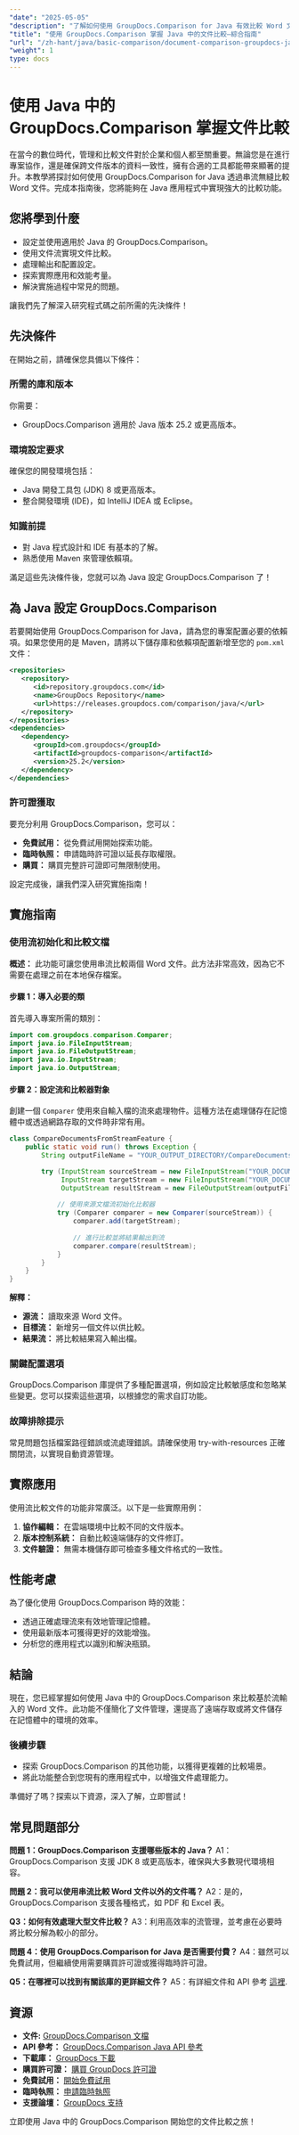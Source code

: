 ```yaml
---
"date": "2025-05-05"
"description": "了解如何使用 GroupDocs.Comparison for Java 有效比較 Word 文件。本指南涵蓋設定、實作和實際應用。"
"title": "使用 GroupDocs.Comparison 掌握 Java 中的文件比較—綜合指南"
"url": "/zh-hant/java/basic-comparison/document-comparison-groupdocs-java/"
"weight": 1
type: docs
---
```

# 使用 Java 中的 GroupDocs.Comparison 掌握文件比較

在當今的數位時代，管理和比較文件對於企業和個人都至關重要。無論您是在進行專案協作，還是確保跨文件版本的資料一致性，擁有合適的工具都能帶來顯著的提升。本教學將探討如何使用 GroupDocs.Comparison for Java 透過串流無縫比較 Word 文件。完成本指南後，您將能夠在 Java 應用程式中實現強大的比較功能。

## 您將學到什麼

- 設定並使用適用於 Java 的 GroupDocs.Comparison。
- 使用文件流實現文件比較。
- 處理輸出和配置設定。
- 探索實際應用和效能考量。
- 解決實施過程中常見的問題。

讓我們先了解深入研究程式碼之前所需的先決條件！

## 先決條件

在開始之前，請確保您具備以下條件：

### 所需的庫和版本
你需要：
- GroupDocs.Comparison 適用於 Java 版本 25.2 或更高版本。

### 環境設定要求
確保您的開發環境包括：
- Java 開發工具包 (JDK) 8 或更高版本。
- 整合開發環境 (IDE)，如 IntelliJ IDEA 或 Eclipse。

### 知識前提
- 對 Java 程式設計和 IDE 有基本的了解。
- 熟悉使用 Maven 來管理依賴項。

滿足這些先決條件後，您就可以為 Java 設定 GroupDocs.Comparison 了！

## 為 Java 設定 GroupDocs.Comparison

若要開始使用 GroupDocs.Comparison for Java，請為您的專案配置必要的依賴項。如果您使用的是 Maven，請將以下儲存庫和依賴項配置新增至您的 `pom.xml` 文件：

```xml
<repositories>
   <repository>
      <id>repository.groupdocs.com</id>
      <name>GroupDocs Repository</name>
      <url>https://releases.groupdocs.com/comparison/java/</url>
   </repository>
</repositories>
<dependencies>
   <dependency>
      <groupId>com.groupdocs</groupId>
      <artifactId>groupdocs-comparison</artifactId>
      <version>25.2</version>
   </dependency>
</dependencies>
```

### 許可證獲取
要充分利用 GroupDocs.Comparison，您可以：
- **免費試用：** 從免費試用開始探索功能。
- **臨時執照：** 申請臨時許可證以延長存取權限。
- **購買：** 購買完整許可證即可無限制使用。

設定完成後，讓我們深入研究實施指南！

## 實施指南

### 使用流初始化和比較文檔

**概述：**
此功能可讓您使用串流比較兩個 Word 文件。此方法非常高效，因為它不需要在處理之前在本地保存檔案。

#### 步驟 1：導入必要的類
首先導入專案所需的類別：

```java
import com.groupdocs.comparison.Comparer;
import java.io.FileInputStream;
import java.io.FileOutputStream;
import java.io.InputStream;
import java.io.OutputStream;
```

#### 步驟 2：設定流和比較器對象
創建一個 `Comparer` 使用來自輸入檔的流來處理物件。這種方法在處理儲存在記憶體中或透過網路存取的文件時非常有用。

```java
class CompareDocumentsFromStreamFeature {
    public static void run() throws Exception {
        String outputFileName = "YOUR_OUTPUT_DIRECTORY/CompareDocumentsFromStream_result.docx";

        try (InputStream sourceStream = new FileInputStream("YOUR_DOCUMENT_DIRECTORY/SOURCE_WORD.docx");
             InputStream targetStream = new FileInputStream("YOUR_DOCUMENT_DIRECTORY/TARGET1_WORD.docx");
             OutputStream resultStream = new FileOutputStream(outputFileName)) {
              
            // 使用來源文檔流初始化比較器
            try (Comparer comparer = new Comparer(sourceStream)) {
                comparer.add(targetStream);
                 
                // 進行比較並將結果輸出到流
                comparer.compare(resultStream);
            }
        }
    }
}
```

**解釋：**
- **源流：** 讀取來源 Word 文件。
- **目標流：** 新增另一個文件以供比較。
- **結果流：** 將比較結果寫入輸出檔。

### 關鍵配置選項

GroupDocs.Comparison 庫提供了多種配置選項，例如設定比較敏感度和忽略某些變更。您可以探索這些選項，以根據您的需求自訂功能。

### 故障排除提示
常見問題包括檔案路徑錯誤或流處理錯誤。請確保使用 try-with-resources 正確關閉流，以實現自動資源管理。

## 實際應用

使用流比較文件的功能非常廣泛。以下是一些實際用例：

1. **協作編輯：** 在雲端環境中比較不同的文件版本。
2. **版本控制系統：** 自動比較遠端儲存的文件修訂。
3. **文件驗證：** 無需本機儲存即可檢查多種文件格式的一致性。

## 性能考慮

為了優化使用 GroupDocs.Comparison 時的效能：
- 透過正確處理流來有效地管理記憶體。
- 使用最新版本可獲得更好的效能增強。
- 分析您的應用程式以識別和解決瓶頸。

## 結論

現在，您已經掌握如何使用 Java 中的 GroupDocs.Comparison 來比較基於流輸入的 Word 文件。此功能不僅簡化了文件管理，還提高了遠端存取或將文件儲存在記憶體中的環境的效率。

### 後續步驟
- 探索 GroupDocs.Comparison 的其他功能，以獲得更複雜的比較場景。
- 將此功能整合到您現有的應用程式中，以增強文件處理能力。

準備好了嗎？探索以下資源，深入了解，立即嘗試！

## 常見問題部分

**問題 1：GroupDocs.Comparison 支援哪些版本的 Java？**
A1：GroupDocs.Comparison 支援 JDK 8 或更高版本，確保與大多數現代環境相容。

**問題 2：我可以使用串流比較 Word 文件以外的文件嗎？**
A2：是的，GroupDocs.Comparison 支援各種格式，如 PDF 和 Excel 表。

**Q3：如何有效處理大型文件比較？**
A3：利用高效率的流管理，並考慮在必要時將比較分解為較小的部分。

**問題 4：使用 GroupDocs.Comparison for Java 是否需要付費？**
A4：雖然可以免費試用，但繼續使用需要購買許可證或獲得臨時許可證。

**Q5：在哪裡可以找到有關該庫的更詳細文件？**
A5：有詳細文件和 API 參考 [這裡](https://docs。groupdocs.com/comparison/java/).

## 資源

- **文件:** [GroupDocs.Comparison 文檔](https://docs.groupdocs.com/comparison/java/)
- **API 參考：** [GroupDocs.Comparison Java API 參考](https://reference.groupdocs.com/comparison/java/)
- **下載庫：** [GroupDocs 下載](https://releases.groupdocs.com/comparison/java/)
- **購買許可證：** [購買 GroupDocs 許可證](https://purchase.groupdocs.com/buy)
- **免費試用：** [開始免費試用](https://releases.groupdocs.com/comparison/java/)
- **臨時執照：** [申請臨時執照](https://purchase.groupdocs.com/temporary-license/)
- **支援論壇：** [GroupDocs 支持](https://forum.groupdocs.com/c/comparison)

立即使用 Java 中的 GroupDocs.Comparison 開始您的文件比較之旅！